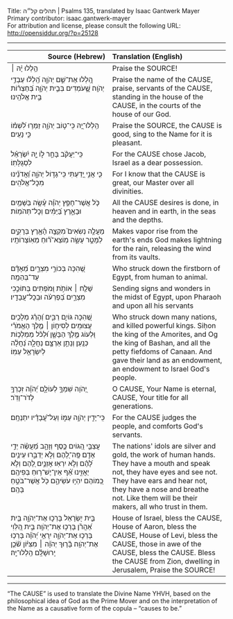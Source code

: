 <html>
<head></head>
<body>
Title: תהלים קל״ה | Psalms 135, translated by Isaac Gantwerk Mayer<br />
Primary contributor: isaac.gantwerk-mayer<br />
For attribution and license, please consult the following URL: <a href="http://opensiddur.org/?p=25128">http://opensiddur.org/?p=25128</a>
<p />
<hr />

<table style="margin-left: auto;margin-right: auto;" class="draggable">
<thead><tr><th id="x" style="text-align: right;">Source (Hebrew)</th><th style="text-align: left;">Translation (English)</th></tr></thead>
<tbody>
<tr><td style="vertical-align:top;" width="46%">
<div class="liturgy"><span lang="he">
הַ֥לְלוּ יָ֨הּ ׀
</span></div></td>
 
<td style="vertical-align:top;" width="53%">
<div class="english">
Praise the SOURCE! 
</div></td></tr>


<tr><td style="vertical-align:top;" width="46%">
<div class="liturgy"><span lang="he">
הַֽ֭לְלוּ אֶת־שֵׁ֣ם יְהֹוָ֑ה
הַֽ֝לְל֗וּ עַבְדֵ֥י יְהֹוָֽה׃
שֶׁ֣֭עֹמְדִים בְּבֵ֣ית יְהֹוָ֑ה
בְּ֝חַצְר֗וֹת בֵּ֣ית אֱלֹהֵֽינוּ׃
</span></div></td>
 
<td style="vertical-align:top;" width="53%">
<div class="english">
Praise the name of the CAUSE,
praise, servants of the CAUSE,
standing in the house of the CAUSE,
in the courts of the house of our God.
</div></td></tr>


<tr><td style="vertical-align:top;" width="46%">
<div class="liturgy"><span lang="he">
הַֽלְלוּ־יָ֭הּ 
כִּֽי־ט֣וֹב יְהֹוָ֑ה
זַמְּר֥וּ לִ֝שְׁמ֗וֹ 
כִּ֣י נָעִֽים׃
</span></div></td>
 
<td style="vertical-align:top;" width="53%">
<div class="english">
Praise the SOURCE,
the CAUSE is good, 
sing to the Name
for it is pleasant.
</div></td></tr>


<tr><td style="vertical-align:top;" width="46%">
<div class="liturgy"><span lang="he">
כִּֽי־יַעֲקֹ֗ב בָּחַ֣ר ל֣וֹ יָ֑הּ
יִ֝שְׂרָאֵ֗ל לִסְגֻלָּתֽוֹ׃
</span></div></td>
 
<td style="vertical-align:top;" width="53%">
<div class="english">
For the CAUSE chose Jacob,
Israel as a dear possession.
</div></td></tr>


<tr><td style="vertical-align:top;" width="46%">
<div class="liturgy"><span lang="he">
כִּ֤י אֲנִ֣י יָ֭דַעְתִּי 
כִּֽי־גָד֣וֹל יְהֹוָ֑ה
וַ֝אֲדֹנֵ֗ינוּ 
מִכׇּל־אֱלֹהִֽים׃
</span></div></td>
 
<td style="vertical-align:top;" width="53%">
<div class="english">
For I know
that the CAUSE is great,
our Master
over all divinities.
</div></td></tr>


<tr><td style="vertical-align:top;" width="46%">
<div class="liturgy"><span lang="he">
כֹּ֤ל אֲשֶׁר־חָפֵ֥ץ יְהֹוָ֗ה עָ֫שָׂ֥ה
בַּשָּׁמַ֥יִם וּבָאָ֑רֶץ 
בַּ֝יַּמִּ֗ים 
וְכׇל־תְּהֹמֽוֹת׃
</span></div></td>
 
<td style="vertical-align:top;" width="53%">
<div class="english">
All the CAUSE desires is done,
in heaven and in earth,
in the seas
and the depths.
</div></td></tr>


<tr><td style="vertical-align:top;" width="46%">
<div class="liturgy"><span lang="he">
מַעֲלֶ֣ה נְשִׂאִים֮ 
מִקְצֵ֢ה הָ֫אָ֥רֶץ
בְּרָקִ֣ים לַמָּטָ֣ר עָשָׂ֑ה
מֽוֹצֵא־ר֗֝וּחַ מֵאֽוֹצְרוֹתָֽיו׃
</span></div></td>
 
<td style="vertical-align:top;" width="53%">
<div class="english">
Makes vapor rise
from the earth's ends
God makes lightning for the rain,
releasing the wind from its vaults.
</div></td></tr>


<tr><td style="vertical-align:top;" width="46%">
<div class="liturgy"><span lang="he">
שֶׁ֭הִכָּה 
בְּכוֹרֵ֣י מִצְרָ֑יִם
מֵ֝אָדָ֗ם 
עַד־בְּהֵמָֽה׃
</span></div></td>
 
<td style="vertical-align:top;" width="53%">
<div class="english">
Who struck down
the firstborn of Egypt,
from human
to animal.
</div></td></tr>


<tr><td style="vertical-align:top;" width="46%">
<div class="liturgy"><span lang="he">
שָׁלַ֤ח ׀ אוֹתֹ֣ת וּ֭מֹפְתִים
בְּתוֹכֵ֣כִי מִצְרָ֑יִם
בְּ֝פַרְעֹ֗ה 
וּבְכׇל־עֲבָדָֽיו׃
</span></div></td>
 
<td style="vertical-align:top;" width="53%">
<div class="english">
Sending signs and wonders
in the midst of Egypt,
upon Pharaoh
and upon all his servants
</div></td></tr>


<tr><td style="vertical-align:top;" width="46%">
<div class="liturgy"><span lang="he">
שֶׁ֭הִכָּה גּוֹיִ֣ם רַבִּ֑ים
וְ֝הָרַ֗ג מְלָכִ֥ים עֲצוּמִֽים׃
לְסִיח֤וֹן ׀ מֶ֤לֶךְ הָאֱמֹרִ֗י 
וּ֭לְעוֹג מֶ֣לֶךְ הַבָּשָׁ֑ן
וּ֝לְכֹ֗ל מַמְלְכ֥וֹת 
כְּנָֽעַן׃
וְנָתַ֣ן אַרְצָ֣ם 
נַחֲלָ֑ה
נַ֝חֲלָ֗ה 
לְיִשְׂרָאֵ֥ל עַמּֽוֹ׃
</span></div></td>
 
<td style="vertical-align:top;" width="53%">
<div class="english">
Who struck down many nations,
and killed powerful kings.
Siḥon the king of the Amorites,
and Og the king of Bashan,
and all the petty fiefdoms
of Canaan.
And gave their land
as an endowment,
an endowment
to Israel God's people.
</div></td></tr>


<tr><td style="vertical-align:top;" width="46%">
<div class="liturgy"><span lang="he">
יְ֭הֹוָה שִׁמְךָ֣ לְעוֹלָ֑ם
יְ֝הֹוָ֗ה זִכְרְךָ֥ לְדֹר־וָדֹֽר׃
</span></div></td>
 
<td style="vertical-align:top;" width="53%">
<div class="english">
O CAUSE, Your Name is eternal,
CAUSE, Your title for all generations.
</div></td></tr>


<tr><td style="vertical-align:top;" width="46%">
<div class="liturgy"><span lang="he">
כִּֽי־יָדִ֣ין יְהֹוָ֣ה עַמּ֑וֹ
וְעַל־עֲ֝בָדָ֗יו יִתְנֶחָֽם׃
</span></div></td>
 
<td style="vertical-align:top;" width="53%">
<div class="english">
For the CAUSE judges the people,
and comforts God's servants.
</div></td></tr>


<tr><td style="vertical-align:top;" width="46%">
<div class="liturgy"><span lang="he">
עֲצַבֵּ֣י הַ֭גּוֹיִם 
כֶּ֣סֶף וְזָהָ֑ב
מַ֝עֲשֵׂ֗ה 
יְדֵ֣י אָדָֽם׃
פֶּֽה־לָ֭הֶם וְלֹ֣א יְדַבֵּ֑רוּ
עֵינַ֥יִם לָ֝הֶ֗ם וְלֹ֣א יִרְאֽוּ׃
אׇזְנַ֣יִם לָ֭הֶם וְלֹ֣א יַאֲזִ֑ינוּ
אַ֗֝ף אֵין־יֶשׁ־ר֥וּחַ בְּפִיהֶֽם׃
כְּ֭מוֹהֶם יִהְי֣וּ עֹשֵׂיהֶ֑ם
כֹּ֖ל אֲשֶׁר־בֹּטֵ֣חַ בָּהֶֽם׃
</span></div></td>
 
<td style="vertical-align:top;" width="53%">
<div class="english">
The nations' idols
are silver and gold,
the work
of human hands.
They have a mouth and speak not,
they have eyes and see not.
They have ears and hear not,
they have a nose and breathe not.
Like them will be their makers,
all who trust in them.
</div></td></tr>


<tr><td style="vertical-align:top;" width="46%">
<div class="liturgy"><span lang="he">
בֵּ֣ית יִ֭שְׂרָאֵל 
בָּרְכ֣וּ אֶת־יְהֹוָ֑ה 
בֵּ֥ית אַ֝הֲרֹ֗ן 
בָּרְכ֥וּ אֶת־יְהֹוָֽה׃
בֵּ֣ית הַ֭לֵּוִי 
בָּרְכ֣וּ אֶת־יְהֹוָ֑ה
יִֽרְאֵ֥י יְ֝הֹוָ֗ה
בָּרְכ֥וּ אֶת־יְהֹוָֽה׃
בָּ֘ר֤וּךְ יְהֹוָ֨ה ׀ מִצִּיּ֗וֹן
שֹׁ֘כֵ֤ן יְֽרוּשָׁלִָ֗ם 
הַֽלְלוּ־יָֽהּ׃
</span></div></td>
 
<td style="vertical-align:top;" width="53%">
<div class="english">
House of Israel,
bless the CAUSE,
House of Aaron,
bless the CAUSE,
House of Levi,
bless the CAUSE, 
those in awe of the CAUSE,
bless the CAUSE.
Bless the CAUSE from Zion,
dwelling in Jerusalem,
Praise the SOURCE!
</div></td></tr>
</tbody></table>

<hr />

“The <span style="text-transform: uppercase;">CAUSE</span>” is used to translate the Divine Name YHVH, based on the philosophical idea of God as the Prime Mover and on the interpretation of the Name as a causative form of the copula – “causes to be.”
</body>
</html>